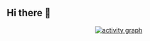 ## Hi there 👋

<!--
**Amie-dev/amie-dev** is a ✨ _special_ ✨ repository because its `README.md` (this file) appears on your GitHub profile.

Here are some ideas to get you started:

- 🔭 I’m currently working on ...
- 🌱 I’m currently learning ...
- 👯 I’m looking to collaborate on ...
- 🤔 I’m looking for help with ...
- 💬 Ask me about ...
- 📫 How to reach me: ...
- 😄 Pronouns: ...
- ⚡ Fun fact: ...
-->

<div align="center">
    <a href="https://github-readme-activity-graph.vercel.app/graph?username=amie-dev&bg_color=02011e&color=ffffff&line=37ff00&point=ffffff&area=true&hide_border=true">
        <img src="https://github-readme-activity-graph.vercel.app/graph?username=amie-dev&bg_color=02011e&color=ffffff&line=37ff00&point=ffffff&area=true&hide_border=true" alt="activity graph" />
    </a>
</div>
